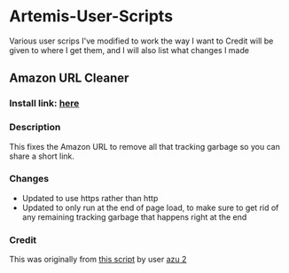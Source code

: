 # Artemis-User-Scripts
Various user scrips I've modified to work the way I want to
Credit will be given to where I get them, and I will also list what changes I made

## Amazon URL Cleaner
### Install link: [here](https://github.com/Artemis6425/Artemis-User-Scripts/raw/refs/heads/main/scripts/Amazon%20URL%20Cleaner.user.js)
### Description
This fixes the Amazon URL to remove all that tracking garbage so you can share a short link.
### Changes
- Updated to use https rather than http
- Updated to only run at the end of page load, to make sure to get rid of any remaining tracking garbage that happens right at the end
### Credit
This was originally from [this script](https://greasyfork.org/en/scripts/1162-amazon-url-cleaner) by user [azu 2](https://greasyfork.org/en/users/124-azu-2)
